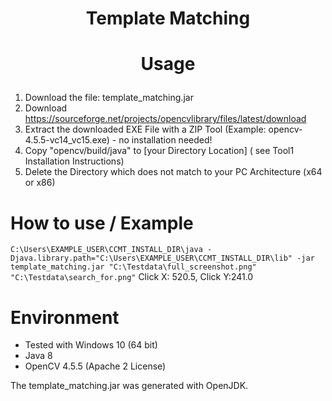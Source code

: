 # <p align="center">Template Matching </p>

# <p align="center">Usage</p>
1. Download the file: template_matching.jar
2. Download https://sourceforge.net/projects/opencvlibrary/files/latest/download
3. Extract the downloaded EXE File with a ZIP Tool (Example: opencv-4.5.5-vc14_vc15.exe) - no installation needed!
4. Copy "opencv/build/java" to [your Directory Location] ( see Tool1 Installation Instructions)
5. Delete the Directory which does not match to your PC Architecture (x64 or x86)

# How to use / Example

`C:\Users\EXAMPLE_USER\CCMT_INSTALL_DIR\java -Djava.library.path="C:\Users\EXAMPLE_USER\CCMT_INSTALL_DIR\lib" -jar template_matching.jar "C:\Testdata\full_screenshot.png" "C:\Testdata\search_for.png"`
Click X: 520.5, Click Y:241.0 


# Environment
* Tested with Windows 10 (64 bit)
* Java 8  
* OpenCV 4.5.5 (Apache 2 License)

The template_matching.jar was generated with OpenJDK.


